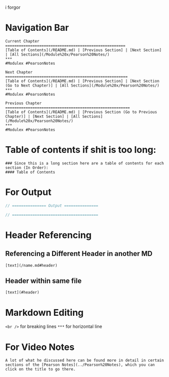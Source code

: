 i forgor

# Navigation Bar
```
Current Chapter
=====================================================
[Table of Contents](/README.md) | [Previous Section] | [Next Section] | [All Sections](/Module%20x/Pearson%20Notes/)
***
#Modulex #PearsonNotes

Next Chapter
======================================================
[Table of Contents](/README.md) | [Previous Section] | [Next Section (Go to Next Chapter)] | [All Sections](/Module%20x/Pearson%20Notes/)
***
#Modulex #PearsonNotes

Previous Chapter
=======================================================
[Table of Contents](/README.md) | [Previous Section (Go to Previous Chapter)] | [Next Section] | [All Sections](/Module%20x/Pearson%20Notes/)
***
#Modulex #PearsonNotes
```

# Table of contents if shit is too long:
```
### Since this is a long section here are a table of contents for each section (In Order):
#### Table of Contents
```

# For Output
```c++
// =============== Output ===============

// ======================================
```

# Header Referencing
## Referencing a Different Header in another MD
`[text](/name.md#header)`
## Header within same file
`[text](#header)`

# Markdown Editing
`<br />` for breaking lines
`***` for horizontal line

# For Video Notes
`A lot of what he discussed here can be found more in detail in certain sections of the [Pearson Notes](../Pearson%20Notes), which you can click on the title to go there.`